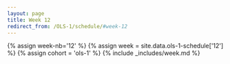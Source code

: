 ```yaml
---
layout: page
title: Week 12
redirect_from: /OLS-1/schedule/#week-12
---
```

<!-- Any modification of the content should be done in the _data/ols-1-schedule.yaml file -->
{% assign week-nb='12' %}
{% assign week = site.data.ols-1-schedule['12'] %}
{% assign cohort = 'ols-1' %}
{% include _includes/week.md %}
